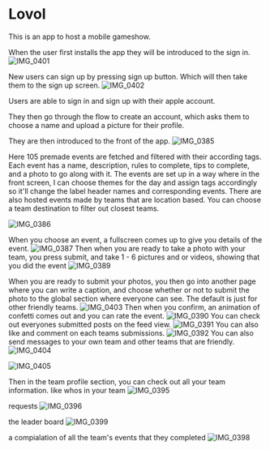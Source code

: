 # Lovol
This is an app to host a mobile gameshow. 

When the user first installs the app they will be introduced to the sign in. 
![IMG_0401](https://user-images.githubusercontent.com/61211404/227404278-012c2284-df22-43f6-90c5-ac50e20cde82.PNG)

New users can sign up by pressing sign up button. Which will then take them to the sign up screen. 
![IMG_0402](https://user-images.githubusercontent.com/61211404/227404348-402657b4-5296-46b7-9340-d0ca34f3dd68.PNG)

Users are able to sign in and sign up with their apple account. 

They then go through the flow to create an account, which asks them to choose a name and upload a picture for their profile. 

They are then introduced to the front of the app. 
![IMG_0385](https://user-images.githubusercontent.com/61211404/227404495-932d479b-2c87-4162-9f7e-6982936ed0bf.PNG)

Here 105 premade events are fetched and filtered with their according tags. Each event has a name, description, rules to complete, tips to complete, and a photo to go along with it.
The events are set up in a way where in the front screen, I can choose themes for the day and assign tags accordingly so it'll change the label header names
and corresponding events. There are also hosted events made by teams that are location based. You can choose a team destination to filter out closest teams. 

![IMG_0386](https://user-images.githubusercontent.com/61211404/227404910-b1820ed3-9f1d-4c4d-9ec9-cacc7174de09.PNG)

When you choose an event, a fullscreen comes up to give you details of the event. 
![IMG_0387](https://user-images.githubusercontent.com/61211404/227405101-f1052e0a-b8c0-41ca-b569-096a5e84fc32.PNG)
Then when you are ready to take a photo with your team, you press submit, and take 1 - 6 pictures and or videos, showing that you did the event 
![IMG_0389](https://user-images.githubusercontent.com/61211404/227405249-a67f33af-371d-4dd3-92ad-f0a06ad5b1dc.PNG)

When you are ready to submit your photos, you then go into another page where you can write a caption, and choose whether or not to submit the photo 
to the global section where everyone can see. The default is just for other friendly teams. 
![IMG_0403](https://user-images.githubusercontent.com/61211404/227405589-0a948b4b-5a35-4715-997a-6b799947c5da.PNG)
Then when you confirm, an animation of confetti comes out and you can rate the event. 
![IMG_0390](https://user-images.githubusercontent.com/61211404/227405647-a33a6036-02f7-4794-b383-9d3843f596fd.PNG)
You can check out everyones submitted posts on the feed view. 
![IMG_0391](https://user-images.githubusercontent.com/61211404/227405706-8418d100-06b4-42c9-90db-7dc7e3c6f798.PNG)
You can also like and comment on each teams submissions. 
![IMG_0392](https://user-images.githubusercontent.com/61211404/227405730-9972ffc8-2943-40b1-98a8-479c83812123.PNG)
You can also send messages to your own team and other teams that are friendly. 
![IMG_0404](https://user-images.githubusercontent.com/61211404/227405882-92aeaba9-934a-40c6-a7d4-d8a332b92a8f.PNG)

![IMG_0405](https://user-images.githubusercontent.com/61211404/227405841-6b87d480-3f89-4b5d-a123-298275880925.PNG)

Then in the team profile section, you can check out all your team information. 
like whos in your team
![IMG_0395](https://user-images.githubusercontent.com/61211404/227406085-07a1126b-550b-4c77-b1d2-37ae7fb3caba.PNG)

requests 
![IMG_0396](https://user-images.githubusercontent.com/61211404/227406134-ae12bf28-72ac-4ecf-81c5-ab665113cda4.PNG)

the leader board 
![IMG_0399](https://user-images.githubusercontent.com/61211404/227406175-4da6e12e-81aa-4cc2-a2af-67792b38ff2f.PNG)

a compialation of all the team's events that they completed 
![IMG_0398](https://user-images.githubusercontent.com/61211404/227406223-29a6b485-889d-4889-931e-e0e781dfd704.PNG)



